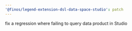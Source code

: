 ```yaml
---
'@finos/legend-extension-dsl-data-space-studio': patch
---
```


fix a regression where failing to query data product in Studio
